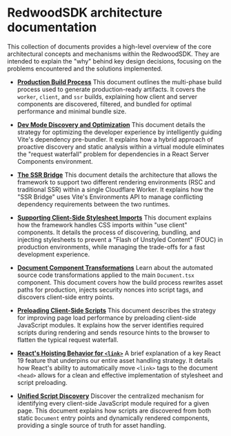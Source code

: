 # RedwoodSDK architecture documentation 

This collection of documents provides a high-level overview of the core architectural concepts and mechanisms within the RedwoodSDK. They are intended to explain the "why" behind key design decisions, focusing on the problems encountered and the solutions implemented.

- [**Production Build Process**](./productionBuildProcess.md)
  This document outlines the multi-phase build process used to generate production-ready artifacts. It covers the `worker`, `client`, and `ssr` builds, explaining how client and server components are discovered, filtered, and bundled for optimal performance and minimal bundle size.

- [**Dev Mode Discovery and Optimization**](./devModeDiscoveryAndOptimization.md)
  This document details the strategy for optimizing the developer experience by intelligently guiding Vite's dependency pre-bundler. It explains how a hybrid approach of proactive discovery and static analysis within a virtual module eliminates the "request waterfall" problem for dependencies in a React Server Components environment.

- [**The SSR Bridge**](./ssrBridge.md)
  This document details the architecture that allows the framework to support two different rendering environments (RSC and traditional SSR) within a single Cloudflare Worker. It explains how the "SSR Bridge" uses Vite's Environments API to manage conflicting dependency requirements between the two runtimes.

- [**Supporting Client-Side Stylesheet Imports**](./clientStylesheets.md)
  This document explains how the framework handles CSS imports within "use client" components. It details the process of discovering, bundling, and injecting stylesheets to prevent a "Flash of Unstyled Content" (FOUC) in production environments, while managing the trade-offs for a fast development experience.

- [**Document Component Transformations**](./documentTransforms.md)
  Learn about the automated source code transformations applied to the main `Document.tsx` component. This document covers how the build process rewrites asset paths for production, injects security nonces into script tags, and discovers client-side entry points.

- [**Preloading Client-Side Scripts**](./preloading.md)
  This document describes the strategy for improving page load performance by preloading client-side JavaScript modules. It explains how the server identifies required scripts during rendering and sends resource hints to the browser to flatten the typical request waterfall.

- [**React's Hoisting Behavior for `<link>`**](./reactHoisting.md)
  A brief explanation of a key React 19 feature that underpins our entire asset handling strategy. It details how React's ability to automatically move `<link>` tags to the document `<head>` allows for a clean and effective implementation of stylesheet and script preloading.

- [**Unified Script Discovery**](./unifiedScriptDiscovery.md)
  Discover the centralized mechanism for identifying every client-side JavaScript module required for a given page. This document explains how scripts are discovered from both static `Document` entry points and dynamically rendered components, providing a single source of truth for asset handling.
